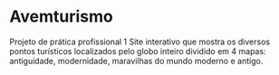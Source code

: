 # Avemturismo
Projeto de prática profissional 1
Site interativo que mostra os diversos pontos turísticos localizados pelo globo inteiro dividido em 4 mapas: antiguidade, modernidade, maravilhas do mundo moderno e antigo.
